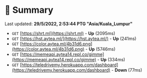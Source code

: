 # 📖 Summary
Last updated: **29/5/2022, 2:53:44 PTG "Asia/Kuala_Lumpur"**

- `GET` [https://shrt.ml](https://shrt.ml) - **Up** (2095ms)
- `GET` [https://hst.aytea.ml/](https://hst.aytea.ml/) - **Up** (241ms)
- `GET` [https://color.aytea.ml/4b31d6.png](https://color.aytea.ml/4b31d6.png) - **Up** (5746ms)
- `GET` [https://memeapi.aytea14.repl.co/gimme](https://memeapi.aytea14.repl.co/gimme) - **Up** (334ms)
- `GET` [https://teledrivemy.herokuapp.com/dashboard](https://teledrivemy.herokuapp.com/dashboard) - **Down** (77ms)
